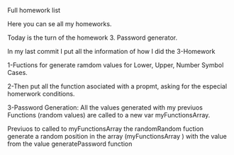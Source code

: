 Full homework list

Here you can se all my homeworks.

Today is the turn of the homework 3. Password generator.

In my last commit I put all the information of how I did the 3-Homework

1-Fuctions for generate ramdom values for Lower, Upper, Number Symbol Cases.

2-Then put all the function asociated with a propmt, asking for the especial homerwork conditions.

3-Password Generation: All the values generated with my previuos Functions (random values) are called to a new var myFunctionsArray.

Previuos to called to myFunctionsArray the randomRandom fuction generate a random position in the array (myFunctionsArray ) with the value from the value generatePassword function